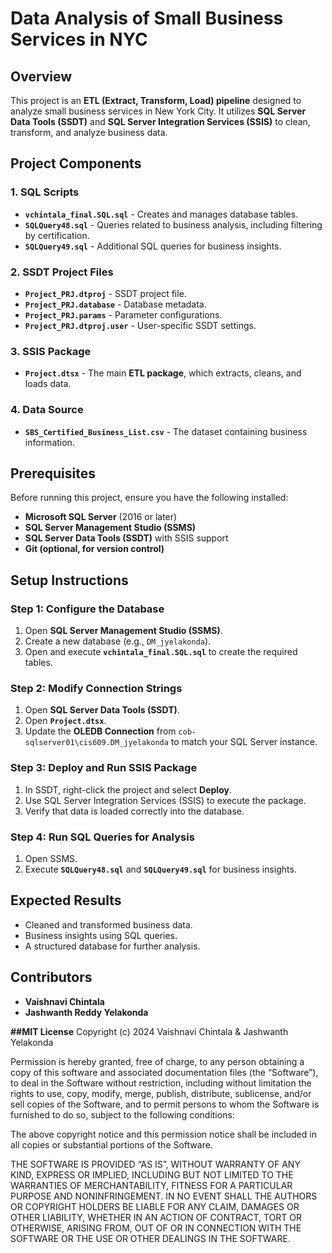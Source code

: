 # Data Analysis of Small Business Services in NYC

## Overview
This project is an **ETL (Extract, Transform, Load) pipeline** designed to analyze small business services in New York City. It utilizes **SQL Server Data Tools (SSDT)** and **SQL Server Integration Services (SSIS)** to clean, transform, and analyze business data.

## Project Components
### **1. SQL Scripts**
- **`vchintala_final.SQL.sql`** - Creates and manages database tables.
- **`SQLQuery48.sql`** - Queries related to business analysis, including filtering by certification.
- **`SQLQuery49.sql`** - Additional SQL queries for business insights.

### **2. SSDT Project Files**
- **`Project_PRJ.dtproj`** - SSDT project file.
- **`Project_PRJ.database`** - Database metadata.
- **`Project_PRJ.params`** - Parameter configurations.
- **`Project_PRJ.dtproj.user`** - User-specific SSDT settings.

### **3. SSIS Package**
- **`Project.dtsx`** - The main **ETL package**, which extracts, cleans, and loads data.

### **4. Data Source**
- **`SBS_Certified_Business_List.csv`** - The dataset containing business information.

## Prerequisites
Before running this project, ensure you have the following installed:
- **Microsoft SQL Server** (2016 or later)
- **SQL Server Management Studio (SSMS)**
- **SQL Server Data Tools (SSDT)** with SSIS support
- **Git (optional, for version control)**

## Setup Instructions
### **Step 1: Configure the Database**
1. Open **SQL Server Management Studio (SSMS)**.
2. Create a new database (e.g., `DM_jyelakonda`).
3. Open and execute **`vchintala_final.SQL.sql`** to create the required tables.

### **Step 2: Modify Connection Strings**
1. Open **SQL Server Data Tools (SSDT)**.
2. Open **`Project.dtsx`**.
3. Update the **OLEDB Connection** from `cob-sqlserver01\cis609.DM_jyelakonda` to match your SQL Server instance.

### **Step 3: Deploy and Run SSIS Package**
1. In SSDT, right-click the project and select **Deploy**.
2. Use SQL Server Integration Services (SSIS) to execute the package.
3. Verify that data is loaded correctly into the database.

### **Step 4: Run SQL Queries for Analysis**
1. Open SSMS.
2. Execute **`SQLQuery48.sql`** and **`SQLQuery49.sql`** for business insights.

## Expected Results
- Cleaned and transformed business data.
- Business insights using SQL queries.
- A structured database for further analysis.

## Contributors
- **Vaishnavi Chintala**
- **Jashwanth Reddy Yelakonda**

**##MIT License**
Copyright (c) 2024 Vaishnavi Chintala & Jashwanth Yelakonda

Permission is hereby granted, free of charge, to any person obtaining a copy
of this software and associated documentation files (the “Software”), to deal
in the Software without restriction, including without limitation the rights
to use, copy, modify, merge, publish, distribute, sublicense, and/or sell
copies of the Software, and to permit persons to whom the Software is
furnished to do so, subject to the following conditions:

The above copyright notice and this permission notice shall be included in all
copies or substantial portions of the Software.

THE SOFTWARE IS PROVIDED “AS IS”, WITHOUT WARRANTY OF ANY KIND, EXPRESS OR
IMPLIED, INCLUDING BUT NOT LIMITED TO THE WARRANTIES OF MERCHANTABILITY,
FITNESS FOR A PARTICULAR PURPOSE AND NONINFRINGEMENT. IN NO EVENT SHALL THE
AUTHORS OR COPYRIGHT HOLDERS BE LIABLE FOR ANY CLAIM, DAMAGES OR OTHER
LIABILITY, WHETHER IN AN ACTION OF CONTRACT, TORT OR OTHERWISE, ARISING FROM,
OUT OF OR IN CONNECTION WITH THE SOFTWARE OR THE USE OR OTHER DEALINGS IN THE
SOFTWARE.
